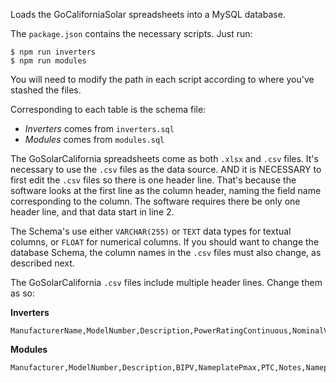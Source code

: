 Loads the GoCaliforniaSolar spreadsheets into a MySQL database.

The `package.json` contains the necessary scripts.  Just run:

```
$ npm run inverters
$ npm run modules
```

You will need to modify the path in each script according to where you've stashed the files.

Corresponding to each table is the schema file:

* _Inverters_ comes from `inverters.sql`
* _Modules_ comes from `modules.sql`

The GoSolarCalifornia spreadsheets come as both `.xlsx` and `.csv` files.  It's necessary to use the `.csv` files as the data source.  AND it is NECESSARY to first edit the `.csv` files so there is one header line.  That's because the software looks at the first line as the column header, naming the field name corresponding to the column.  The software requires there be only one header line, and that data start in line 2.

The Schema's use either `VARCHAR(255)` or `TEXT` data types for textual columns, or `FLOAT` for numerical columns.  If you should want to change the database Schema, the column names in the `.csv` files must also change, as described next.

The GoSolarCalifornia `.csv` files include multiple header lines.  Change them as so:

**Inverters**

```
ManufacturerName,ModelNumber,Description,PowerRatingContinuous,NominalVoltage,WeightedEfficiency,UL1741SupplementACertification,FirmwareVersionTested,BuiltInMeter,Microinverter,Notes,NightTareLoss,PowerRatingContinuous40degC,NightTareLoss40degC,VoltageMinimum,VoltageNominal,VoltageMaximum,PowerLevel10,PowerLevel20,PowerLevel30,PowerLevel50,PowerLevel75,PowerLevel100,EfficiencyVmin10,EfficiencyVmin20,EfficiencyVmin30,EfficiencyVmin50,EfficiencyVmin75,EfficiencyVmin100,EfficiencyVmin,EfficiencyVnom10,EfficiencyVnom20,EfficiencyVnom30,EfficiencyVnom50,EfficiencyVnom75,EfficiencyVnom100,EfficiencyVnom,EfficiencyVmax10,EfficiencyVmax20,EfficiencyVmax30,EfficiencyVmax50,EfficiencyVmax75,EfficiencyVmax100,EfficiencyVmax,SortOrder,CECListingDate,LastUpdate
```

**Modules**

```
Manufacturer,ModelNumber,Description,BIPV,NameplatePmax,PTC,Notes,NameplateVpmax,NameplateIpmax,NameplateVoc,NameplateIsc,AverageNOCT,betaVoc,betaVpmax,alphaIsc,alphaIpmax,gammaPmax,VPmaxlow,IPmaxlow,VPmaxNOCT,IPmaxNOCT,ShortSide,LongSide,GeometricMultiplier,A_c,N_s,N_p,Type,Family,Technology,P2Pref,PercentNonlin,a_ref,I_o_ref,I_L_ref,R_s_ref,R_sh_ref,delta,I_sc_adj,Time,Version,Mounting,LastUpdate,CECListingDate
```
